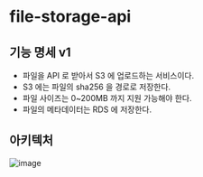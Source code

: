 # file-storage-api
## 기능 명세 v1
- 파일을 API 로 받아서 S3 에 업로드하는 서비스이다.
- S3 에는 파일의 sha256 을 경로로 저장한다.
- 파일 사이즈는 0~200MB 까지 지원 가능해야 한다.
- 파일의 메타데이터는 RDS 에 저장한다.
## 아키텍처
![image](https://github.com/user-attachments/assets/ff86e3ed-3895-4938-b51d-08b4a28b324d)
